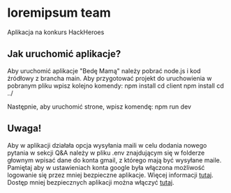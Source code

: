 # loremipsum team
Aplikacja na konkurs HackHeroes

## Jak uruchomić aplikacje?
Aby uruchomić aplikacje "Bedę Mamą" należy pobrać node.js i kod źródłowy z brancha main.
Aby przygotować projekt do uruchowienia w pobranym pliku wpisz kolejno komendy:
  npm install
  cd client
  npm install
  cd ../
  
Następnie, aby uruchomić strone, wpisz komendę:
  npm run dev
  
## Uwaga!
Aby w aplikacji działała opcja wysyłania maili w celu dodania nowego pytania w sekcji Q&A należy w pliku .env znajdującym się w folderze głownym wpisać dane do konta gmail, z którego mają być wysyłane maile. Pamiętaj aby w ustawieniach konta google była włączona możliwość logowanie się przez mniej bezpieczne aplikacje. Więcej informacji [tutaj](https://support.google.com/accounts/answer/3466521?hl=en). Dostęp mniej bezpiecznych aplikacji można włączyć [tutaj](https://myaccount.google.com/security).
  
  
